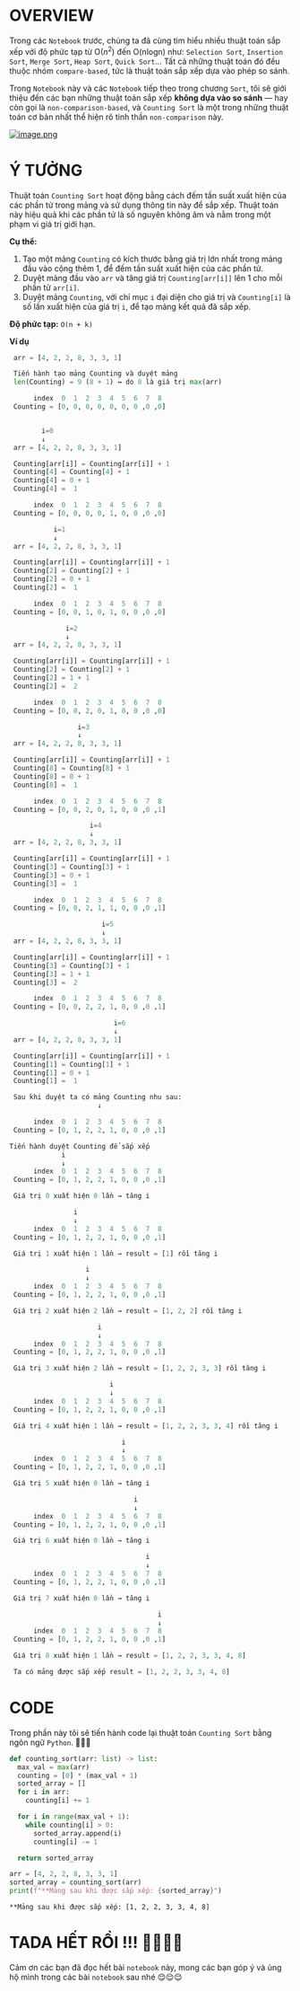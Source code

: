 # **OVERVIEW**
Trong các `Notebook` trước, chúng ta đã cùng tìm hiểu nhiều thuật toán sắp xếp với độ phức tạp từ O($n^2$) đến O(nlogn) như: `Selection Sort`, `Insertion Sort`, `Merge Sort`, `Heap Sort`, `Quick Sort`... Tất cả những thuật toán đó đều thuộc nhóm `compare-based`, tức là thuật toán sắp xếp dựa vào phép so sánh.

Trong `Notebook` này và các `Notebook` tiếp theo trong chương `Sort`, tôi sẽ giới thiệu đến các bạn những thuật toán sắp xếp **không dựa vào so sánh** — hay còn gọi là `non-comparison-based`, và `Counting Sort` là một trong những thuật toán cơ bản nhất thể hiện rõ tinh thần `non-comparison` này.

[![image.png](images/image_1.png)](https://www.youtube.com/watch?v=7zuGmKfUt7s)

# **Ý TƯỞNG**

Thuật toán `Counting Sort` hoạt động bằng cách đếm tần suất xuất hiện của các phần tử trong mảng và sử dụng thông tin này để sắp xếp. Thuật toán này hiệu quả khi các phần tử là số nguyên không âm và nằm trong một phạm vi giá trị giới hạn.

**Cụ thể:**
1. Tạo một mảng `Counting` có kích thước bằng giá trị lớn nhất trong mảng đầu vào cộng thêm 1, để đếm tần suất xuất hiện của các phần tử.
2. Duyệt mảng đầu vào `arr` và tăng giá trị `Counting[arr[i]]` lên 1 cho mỗi phần tử `arr[i]`.
3. Duyệt mảng `Counting`, với chỉ mục `i` đại diện cho giá trị và `Counting[i]` là số lần xuất hiện của giá trị `i`, để tạo mảng kết quả đã sắp xếp.

**Độ phức tạp:** `O(n + k)`

**Ví dụ**

```python
 arr = [4, 2, 2, 8, 3, 3, 1]
```

```python
 Tiến hành tạo mảng Counting và duyệt mảng
 len(Counting) = 9 (8 + 1) ↔ do 8 là giá trị max(arr)

      index  0  1  2  3  4  5  6  7  8
 Counting = [0, 0, 0, 0, 0, 0, 0 ,0 ,0]


        i=0
        ↓
 arr = [4, 2, 2, 8, 3, 3, 1]

 Counting[arr[i]] = Counting[arr[i]] + 1
 Counting[4] = Counting[4] + 1
 Counting[4] = 0 + 1
 Counting[4] =  1
```

```python
      index  0  1  2  3  4  5  6  7  8
 Counting = [0, 0, 0, 0, 1, 0, 0 ,0 ,0]

           i=1
           ↓
 arr = [4, 2, 2, 8, 3, 3, 1]

 Counting[arr[i]] = Counting[arr[i]] + 1
 Counting[2] = Counting[2] + 1
 Counting[2] = 0 + 1
 Counting[2] =  1
```


```python
      index  0  1  2  3  4  5  6  7  8
 Counting = [0, 0, 1, 0, 1, 0, 0 ,0 ,0]

              i=2
              ↓
 arr = [4, 2, 2, 8, 3, 3, 1]

 Counting[arr[i]] = Counting[arr[i]] + 1
 Counting[2] = Counting[2] + 1
 Counting[2] = 1 + 1
 Counting[2] =  2
```

```python
      index  0  1  2  3  4  5  6  7  8
 Counting = [0, 0, 2, 0, 1, 0, 0 ,0 ,0]

                 i=3
                 ↓
 arr = [4, 2, 2, 8, 3, 3, 1]

 Counting[arr[i]] = Counting[arr[i]] + 1
 Counting[8] = Counting[8] + 1
 Counting[8] = 0 + 1
 Counting[8] =  1
```

```python
      index  0  1  2  3  4  5  6  7  8
 Counting = [0, 0, 2, 0, 1, 0, 0 ,0 ,1]

                    i=4
                    ↓
 arr = [4, 2, 2, 8, 3, 3, 1]

 Counting[arr[i]] = Counting[arr[i]] + 1
 Counting[3] = Counting[3] + 1
 Counting[3] = 0 + 1
 Counting[3] =  1
```

```python
      index  0  1  2  3  4  5  6  7  8
 Counting = [0, 0, 2, 1, 1, 0, 0 ,0 ,1]

                       i=5
                       ↓
 arr = [4, 2, 2, 8, 3, 3, 1]

 Counting[arr[i]] = Counting[arr[i]] + 1
 Counting[3] = Counting[3] + 1
 Counting[3] = 1 + 1
 Counting[3] =  2
```

```python
      index  0  1  2  3  4  5  6  7  8
 Counting = [0, 0, 2, 2, 1, 0, 0 ,0 ,1]

                          i=6
                          ↓
 arr = [4, 2, 2, 8, 3, 3, 1]

 Counting[arr[i]] = Counting[arr[i]] + 1
 Counting[1] = Counting[1] + 1
 Counting[1] = 0 + 1
 Counting[1] =  1
```

```python
 Sau khi duyệt ta có mảng Counting nhu sau:
                      ↓

      index  0  1  2  3  4  5  6  7  8
 Counting = [0, 1, 2, 2, 1, 0, 0 ,0 ,1]
```

```python
Tiến hành duyệt Counting để sắp xếp
             i
             ↓
      index  0  1  2  3  4  5  6  7  8
 Counting = [0, 1, 2, 2, 1, 0, 0 ,0 ,1]

 Giá trị 0 xuất hiện 0 lần → tăng i
```

```python
                i
                ↓
      index  0  1  2  3  4  5  6  7  8
 Counting = [0, 1, 2, 2, 1, 0, 0 ,0 ,1]

 Giá trị 1 xuất hiện 1 lần → result = [1] rồi tăng i
```

```python
                   i
                   ↓
      index  0  1  2  3  4  5  6  7  8
 Counting = [0, 1, 2, 2, 1, 0, 0 ,0 ,1]

 Giá trị 2 xuất hiện 2 lần → result = [1, 2, 2] rồi tăng i
```

```python
                      i
                      ↓
      index  0  1  2  3  4  5  6  7  8
 Counting = [0, 1, 2, 2, 1, 0, 0 ,0 ,1]

 Giá trị 3 xuất hiện 2 lần → result = [1, 2, 2, 3, 3] rồi tăng i
```

```python
                         i
                         ↓
      index  0  1  2  3  4  5  6  7  8
 Counting = [0, 1, 2, 2, 1, 0, 0 ,0 ,1]

 Giá trị 4 xuất hiện 1 lần → result = [1, 2, 2, 3, 3, 4] rồi tăng i
```

```python
                            i
                            ↓
      index  0  1  2  3  4  5  6  7  8
 Counting = [0, 1, 2, 2, 1, 0, 0 ,0 ,1]

 Giá trị 5 xuất hiện 0 lần → tăng i
```

```python
                               i
                               ↓
      index  0  1  2  3  4  5  6  7  8
 Counting = [0, 1, 2, 2, 1, 0, 0 ,0 ,1]

 Giá trị 6 xuất hiện 0 lần → tăng i
```

```python
                                  i
                                  ↓
      index  0  1  2  3  4  5  6  7  8
 Counting = [0, 1, 2, 2, 1, 0, 0 ,0 ,1]

 Giá trị 7 xuất hiện 0 lần → tăng i
```

```python
                                     i
                                     ↓
      index  0  1  2  3  4  5  6  7  8
 Counting = [0, 1, 2, 2, 1, 0, 0 ,0 ,1]

 Giá trị 8 xuất hiện 1 lần → result = [1, 2, 2, 3, 3, 4, 8]

 Ta có mảng được sắp xếp result = [1, 2, 2, 3, 3, 4, 8]
```

# **CODE**
Trong phần này tôi sẽ tiến hành code lại thuật toán `Counting Sort` bằng ngôn ngữ `Python`. 😤😤😤


```python
def counting_sort(arr: list) -> list:
  max_val = max(arr)
  counting = [0] * (max_val + 1)
  sorted_array = []
  for i in arr:
    counting[i] += 1

  for i in range(max_val + 1):
    while counting[i] > 0:
      sorted_array.append(i)
      counting[i] -= 1

  return sorted_array

arr = [4, 2, 2, 8, 3, 3, 1]
sorted_array = counting_sort(arr)
print(f"**Mảng sau khi được sắp xếp: {sorted_array}")
```

    **Mảng sau khi được sắp xếp: [1, 2, 2, 3, 3, 4, 8]
    

# **TADA HẾT RỒI !!! 🥳🥳🥳🥳**

Cảm ơn các bạn đã đọc hết bài `notebook` này, mong các bạn góp ý và ủng hộ mình trong các bài `notebook` sau nhé 😌😌😌
